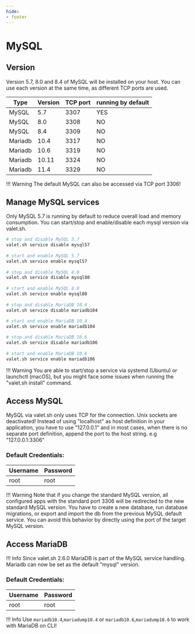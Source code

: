 ```yaml
---
hide:
- footer
---
```


# MySQL

## Version

Version 5.7, 8.0 and 8.4 of MySQL will be installed on your host. You can use each version at the same time, as different TCP ports are used.


| Type    | Version | TCP port |running by default|
|---------|---------|----------|-------|
| MySQL   | 5.7     | 3307     |YES|
| MySQL   | 8.0     | 3308     |NO|
| MySQL   | 8.4     | 3309     |NO|
| Mariadb | 10.4    | 3317     |NO|
| Mariadb | 10.6    | 3319     |NO|
| Mariadb | 10.11   | 3324     |NO|
| Mariadb | 11.4    | 3329     |NO|

!!! Warning
    The default MySQL can also be accessed via TCP port <string>3306</strong>!


## Manage MySQL services

Only MySQL 5.7 is running by default to reduce overall load and memory consumption. You can start/stop and enable/disable each mysql version via valet.sh.

```bash
# stop and disable MySQL 5.7
valet.sh service disable mysql57
 
# start and enable MySQL 5.7
valet.sh service enable mysql57
 
# stop and disable MySQL 8.0
valet.sh service disable mysql80
 
# start and enable MySQL 8.0
valet.sh service enable mysql80
 
# stop and disable MariaDB 10.4
valet.sh service disable mariadb104
 
# start and enable MariaDB 10.4
valet.sh service enable mariadb104

# stop and disable MariaDB 10.6
valet.sh service disable mariadb106
 
# start and enable MariaDB 10.6
valet.sh service enable mariadb106
```

!!! Warning
    You are able to start/stop a service via systemd (Ubuntu) or launchctl (macOS), but you might face some issues when running the "valet.sh install" command. 


## Access MySQL

MySQL via valet.sh only uses TCP for the connection. Unix sockets are deactivated! Instead of using "localhost" as host definition in your application, you have to use "127.0.0.1" and in most cases, when there is no separate port definition,  append the port to the host string. e.g "127.0.0.1:3306"

### Default Credentials:

| Username | Password |
|----------|----------|
| root     | root     |

!!! Warning
    Note that if you change the standard MySQL version, all configured apps with the standard port 3306 will be redirected to the new standard MySQL version. You have to create a new database, run database migrations, or export and import the db from the previous MySQL default service. You can avoid this behavior by directly using the port of the target MySQL version.


## Access MariaDB

!!! Info
    Since valet.sh 2.6.0 MariaDB is part of the MySQL service handling. Mariadb can now be set as the default "mysql" version.

### Default Credentials:

| Username | Password |
|----------|----------|
| root     | root     |

!!! Info
    Use `mariadb10.4`,`mariadump10.4` or `mariadb10.6`,`mariadump10.6` to work with MariaDB on CLI!
